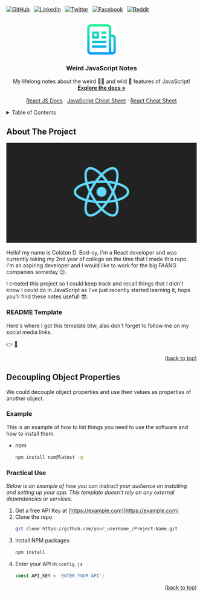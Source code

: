 <div id="top"></div>
<!--
*** Thanks for checking out the Best-README-Template. If you have a suggestion
*** that would make this better, please fork the repo and create a pull request
*** or simply open an issue with the tag "enhancement".
*** Don't forget to give the project a star!
*** Thanks again! Now go create something AMAZING! :D
-->



<!-- PROJECT SHIELDS -->
<!--
*** I'm using markdown "reference style" links for readability.
*** Reference links are enclosed in brackets [ ] instead of parentheses ( ).
*** See the bottom of this document for the declaration of the reference variables
*** for contributors-url, forks-url, etc. This is an optional, concise syntax you may use.
*** https://www.markdownguide.org/basic-syntax/#reference-style-links
-->
[![GitHub][github-shield]][github-url]&ensp;
[![LinkedIn][linkedin-shield]][linkedin-url]&ensp;
[![Twitter][twitter-shield]][twitter-url]&ensp;
[![Facebook][facebook-shield]][facebook-url]&ensp;
[![Reddit][reddit-shield]][reddit-url]&ensp;



<!-- PROJECT LOGO -->
<br />
<div align="center">
  <a href="https://github.com/othneildrew/Best-README-Template">
    <img src="images/logo.png" alt="Logo" width="80" height="80">
  </a>

  <h3 align="center">Weird JavaScript Notes</h3>

  <p align="center">
    My lifelong notes about the weird 😵‍💫 and wild 🤪 features of JavaScript!
    <br />
    <a href="https://developer.mozilla.org/en-US/docs/Web/JavaScript"><strong>Explore the docs »</strong></a>
    <br />
    <br />
    <a href="https://reactjs.org/docs/getting-started.html">React JS Docs</a>
    ·
    <a href="https://html-css-js.com/js/">JavaScript Cheat Sheet</a>
    ·
    <a href="http://www.developer-cheatsheets.com/react">React Cheat Sheet</a>
  </p>
</div>



<!-- TABLE OF CONTENTS -->
<details>
  <summary>Table of Contents</summary>
  <ol>
    <li>
      <a href="#about-the-project">About The Project</a>
      <ul>
        <li><a href="#readme-template">README Template</a></li>
      </ul>
    </li>
    <li>
      <a href="#decoupling-object-properties">Decoupling Object Properties</a>
      <ul>
        <li><a href="#example">Example</a></li>
        <li><a href="#practical-use">Practical Use</a></li>
      </ul>
    </li>
  </ol>
</details>



<!-- ABOUT THE PROJECT -->
## About The Project

![Banner][react-logo]

Hello! my name is Colston D. Bod-oy, I'm a React developer and was currently taking my 2nd year of college on the time that I made this repo. I'm an aspiring developer and I would like to work for the big FAANG companies someday 😉.  
  
I created this project so I could keep track and recall things that I didn't know I could do in JavaScript as I've just recently started learning it, hope you'll find these notes useful! 😎.


### README Template

Here's where I got this template btw, also don't forget to follow me on my social media links.

👉 [📒](https://github.com/othneildrew/Best-README-Template)

<p align="right">(<a href="#top">back to top</a>)</p>



<!-- DECOUPLING OBJECT PROPERTIES -->
## Decoupling Object Properties 

We could decouple object properties and use their values as properties of another object.

### Example

This is an example of how to list things you need to use the software and how to install them.
* npm
  ```sh
  npm install npm@latest -g
  ```

### Practical Use

_Below is an example of how you can instruct your audience on installing and setting up your app. This template doesn't rely on any external dependencies or services._

1. Get a free API Key at [https://example.com](https://example.com)
2. Clone the repo
   ```sh
   git clone https://github.com/your_username_/Project-Name.git
   ```
3. Install NPM packages
   ```sh
   npm install
   ```
4. Enter your API in `config.js`
   ```js
   const API_KEY = 'ENTER YOUR API';
   ```

<p align="right">(<a href="#top">back to top</a>)</p>



<!-- MARKDOWN LINKS & IMAGES -->
<!-- https://www.markdownguide.org/basic-syntax/#reference-style-links -->
[github-shield]: https://img.shields.io/github/followers/ColstonBod-oy?style=social
[github-url]: https://github.com/ColstonBod-oy
[linkedin-shield]: https://img.shields.io/badge/Connections-151-blue?style=social&logo=linkedin
[linkedin-url]: https://www.linkedin.com/in/colston-bod-oy-60a7521a4/
[twitter-shield]: https://img.shields.io/twitter/follow/OyColston?style=social
[twitter-url]: https://twitter.com/OyColston
[facebook-shield]: https://img.shields.io/badge/Friends-512-blue?style=social&logo=facebook
[facebook-url]: https://www.facebook.com/colston.bodoy
[reddit-shield]: https://img.shields.io/reddit/user-karma/combined/Coldz-Stone?style=social
[reddit-url]: https://www.reddit.com/user/Coldz-Stone
[react-logo]: images/react-logo.png
